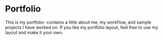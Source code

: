 # Portfolio
This is my portfolio- contains a little about me, my workflow, and sample projects I have worked on. If you like my portfolio layout, feel free to use my layout and make it your own. 
